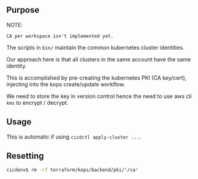 ## Purpose
NOTE:
```
CA per workspace isn't implemented yet.
```

The scripts in `bin/` maintain the common kubernetes cluster identities.

Our approach here is that all clusters in the same account have the same identity.

This is accomplished by pre-creating the kubernetes PKI (CA key/cert),
injecting into the kops create/update workflow.

We need to store the key in version control hence the need to use 
aws cli `kms` to encrypt / decrypt.

## Usage
This is automatic if using `cicdctl apply-cluster ...`.

## Resetting
```bash
cicdenv$ rm -rf terraform/kops/backend/pki/*/ca*
```

